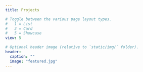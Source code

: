 ```yaml
---
title: Projects

# Toggle between the various page layout types.
#   1 = List
#   3 = Card
#   5 = Showcase
view: 5

# Optional header image (relative to `static/img/` folder).
header:
  caption: ""
  image: "featured.jpg"
---
```

